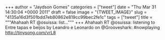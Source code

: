 
+++
author = "Jaydson Gomes"
categories = ["tweet"]
date = "Thu Mar 31 14:30:04 +0000 2011"
draft = false
image = "{TWEET_IMAGE}"
slug = "4135a16d3f501bdd7eb80862e819cc99bec2fe1c"
tags = ["tweet"]
title = """Ahahaah RT @osuissa: list..."""
+++
Ahahaah RT @osuissa: listening to Entre tapas e beijos by Leandro e Leonardo on @Grooveshark:   #nowplaying  http://tinysong.com/vrL8
